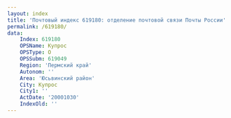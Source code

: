 ```yaml
---
layout: index
title: 'Почтовый индекс 619180: отделение почтовой связи Почты России'
permalink: /619180/
data:
    Index: 619180
    OPSName: Купрос
    OPSType: О
    OPSSubm: 619049
    Region: 'Пермский край'
    Autonom: ''
    Area: 'Юсьвинский район'
    City: Купрос
    City1: ''
    ActDate: '20001030'
    IndexOld: ''
---
```

